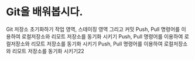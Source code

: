 # Git을 배워봅시다.
Git 저장소 초기화하기
작업 영역, 스테이징 영역 그리고 커밋
Push, Pull 명령어를 이용하여 로컬저장소와 리모트 저장소를 동기화 시키기
Push, Pull 명령어를 이용하여 로컬저장소와 리모트 저장소를 동기화 시키기
Push, Pull 명령어를 이용하여 로컬저장소와 리모트 저장소를 동기화 시키기22
